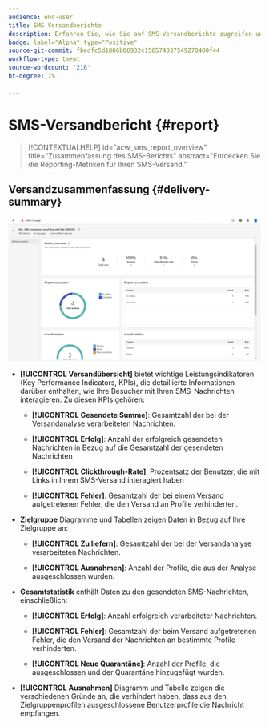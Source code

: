 ```yaml
---
audience: end-user
title: SMS-Versandberichte
description: Erfahren Sie, wie Sie auf SMS-Versandberichte zugreifen und diese verwenden
badge: label="Alpha" type="Positive"
source-git-commit: fbedfc5d1886b86932c156574037549270480f44
workflow-type: tm+mt
source-wordcount: '216'
ht-degree: 7%

---
```


# SMS-Versandbericht {#report}

>[!CONTEXTUALHELP]
>id="acw_sms_report_overview"
>title="Zusammenfassung des SMS-Berichts"
>abstract="Entdecken Sie die Reporting-Metriken für Ihren SMS-Versand."

## Versandzusammenfassung {#delivery-summary}

![](assets/reporting_sms.png)

* **[!UICONTROL Versandübersicht]** bietet wichtige Leistungsindikatoren (Key Performance Indicators, KPIs), die detaillierte Informationen darüber enthalten, wie Ihre Besucher mit Ihren SMS-Nachrichten interagieren. Zu diesen KPIs gehören:

   * **[!UICONTROL Gesendete Summe]**: Gesamtzahl der bei der Versandanalyse verarbeiteten Nachrichten.

   * **[!UICONTROL Erfolg]**: Anzahl der erfolgreich gesendeten Nachrichten in Bezug auf die Gesamtzahl der gesendeten Nachrichten

   * **[!UICONTROL Clickthrough-Rate]**: Prozentsatz der Benutzer, die mit Links in Ihrem SMS-Versand interagiert haben

   * **[!UICONTROL Fehler]**: Gesamtzahl der bei einem Versand aufgetretenen Fehler, die den Versand an Profile verhinderten.

* **Zielgruppe** Diagramme und Tabellen zeigen Daten in Bezug auf Ihre Zielgruppe an:

   * **[!UICONTROL Zu liefern]**: Gesamtzahl der bei der Versandanalyse verarbeiteten Nachrichten.

   * **[!UICONTROL Ausnahmen]**: Anzahl der Profile, die aus der Analyse ausgeschlossen wurden.

* **Gesamtstatistik** enthält Daten zu den gesendeten SMS-Nachrichten, einschließlich:

   * **[!UICONTROL Erfolg]**: Anzahl erfolgreich verarbeiteter Nachrichten.

   * **[!UICONTROL Fehler]**: Gesamtzahl der beim Versand aufgetretenen Fehler, die den Versand der Nachrichten an bestimmte Profile verhinderten.

   * **[!UICONTROL Neue Quarantäne]**: Anzahl der Profile, die ausgeschlossen und der Quarantäne hinzugefügt wurden.

* **[!UICONTROL Ausnahmen]** Diagramm und Tabelle zeigen die verschiedenen Gründe an, die verhindert haben, dass aus den Zielgruppenprofilen ausgeschlossene Benutzerprofile die Nachricht empfangen.
